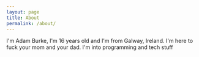 ```yaml
---
layout: page
title: About
permalink: /about/
---
```


I'm Adam Burke, I'm 16 years old and I'm from Galway, Ireland. I'm here to fuck your mom and your dad. I'm into programming and tech stuff 